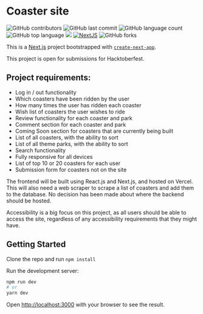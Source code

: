 # Coaster site

![GitHub contributors](https://img.shields.io/github/contributors/abibubble/coaster-site)
![GitHub last commit](https://img.shields.io/github/last-commit/abibubble/coaster-site)
![GitHub language count](https://img.shields.io/github/languages/count/abibubble/coaster-site)
![GitHub top language](https://img.shields.io/github/languages/top/abibubble/coaster-site)
<img src="https://img.shields.io/badge/yarn-~1.22.15-blue" />
[![NextJS](https://img.shields.io/badge/next.js-000000?style=for-the-badge&logo=nextdotjs&logoColor=white)](https://nextjs.org/)
![GitHub forks](https://img.shields.io/github/forks/abibubble/coaster-site?style=social)

This is a [Next.js](https://nextjs.org/) project bootstrapped with [`create-next-app`](https://github.com/vercel/next.js/tree/canary/packages/create-next-app).

This project is open for submissions for Hacktoberfest.

## Project requirements:

- Log in / out functionality
- Which coasters have been ridden by the user
- How many times the user has ridden each coaster
- Wish list of coasters the user wishes to ride
- Review functionality for each coaster and park
- Comment section for each coaster and park
- Coming Soon section for coasters that are currently being built
- List of all coasters, with the ability to sort
- List of all theme parks, with the ability to sort
- Search functionality
- Fully responsive for all devices
- List of top 10 or 20 coasters for each user
- Submission form for coasters not on the site

The frontend will be built using React.js and Next.js, and hosted on Vercel. This will also need a web scraper to scrape a list of coasters and add them to the database. No decision has been made about where the backend should be hosted.

Accessibility is a big focus on this project, as all users should be able to access the site, regardless of any accessibility requirements that they might have.

## Getting Started

Clone the repo and run `npm install`

Run the development server:

```bash
npm run dev
# or
yarn dev
```

Open [http://localhost:3000](http://localhost:3000) with your browser to see the result.
